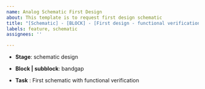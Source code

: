 ```yaml
---
name: Analog Schematic First Design
about: This template is to request first design schematic
title: "[Schematic] - [BLOCK] - [First design - functional verification]"
labels: feature, schematic
assignees: ''

---
```


- **Stage**: schematic design

- **Block | subblock**: bandgap

- **Task** : First schematic with functional verification
